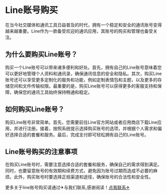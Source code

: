 # Line账号购买

在当今社交媒体和通讯工具日益普及的时代，拥有一个稳定和安全的通讯账号变得越来越重要。Line作为一款备受欢迎的通讯应用，其账号的购买和管理也备受关注。

## 为什么要购买Line账号？

购买一个Line账号可以带来诸多便利和好处。首先，拥有自己的Line账号意味着您可以更好地管理个人资料和通讯录，确保通讯信息的安全和隐私。其次，购买Line账号还可以享受更多定制化的服务和功能，例如定制表情包和主题，以及更多的存储空间和文件传输权限。最重要的是，购买Line账号可以获得更多的客服支持和保障，确保您的通讯工具始终保持畅通和稳定。

## 如何购买Line账号？

购买Line账号非常简单。首先，您需要前往Line官方网站或者应用商店下载Line应用，并进行注册。接着，按照系统提示选择购买账号的选项，并根据个人需求和偏好选择合适的套餐和服务。最后，完成支付即可轻松拥有自己的Line账号。

## Line账号购买的注意事项

在购买Line账号时，需要注意选择合适的套餐和服务，确保自己的需求得到满足。同时，也要留意账号的有效期和续费方式，避免因为账号过期而造成不必要的麻烦。此外，购买账号时要选择正规渠道和途径，确保账号的合法性和安全性。

更多关于line账号购买请通过✈与我们联系,感谢阅读！[点我联系✈](https://ac.G208.com)